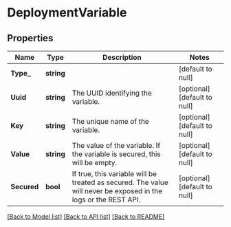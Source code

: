 # DeploymentVariable

## Properties
Name | Type | Description | Notes
------------ | ------------- | ------------- | -------------
**Type_** | **string** |  | [default to null]
**Uuid** | **string** | The UUID identifying the variable. | [optional] [default to null]
**Key** | **string** | The unique name of the variable. | [optional] [default to null]
**Value** | **string** | The value of the variable. If the variable is secured, this will be empty. | [optional] [default to null]
**Secured** | **bool** | If true, this variable will be treated as secured. The value will never be exposed in the logs or the REST API. | [optional] [default to null]

[[Back to Model list]](../README.md#documentation-for-models) [[Back to API list]](../README.md#documentation-for-api-endpoints) [[Back to README]](../README.md)


